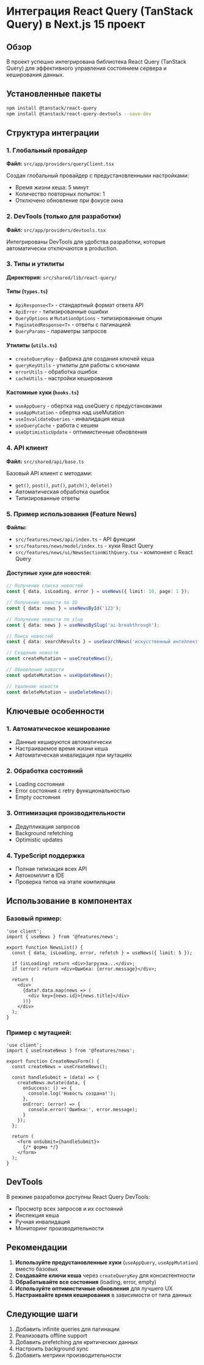 # Интеграция React Query (TanStack Query) в Next.js 15 проект

## Обзор

В проект успешно интегрирована библиотека React Query (TanStack Query) для эффективного управления состоянием сервера и кеширования данных.

## Установленные пакеты

```bash
npm install @tanstack/react-query
npm install @tanstack/react-query-devtools --save-dev
```

## Структура интеграции

### 1. Глобальный провайдер

**Файл:** `src/app/providers/queryClient.tsx`

Создан глобальный провайдер с предустановленными настройками:
- Время жизни кеша: 5 минут
- Количество повторных попыток: 1
- Отключено обновление при фокусе окна

### 2. DevTools (только для разработки)

**Файл:** `src/app/providers/devtools.tsx`

Интегрированы DevTools для удобства разработки, которые автоматически отключаются в production.

### 3. Типы и утилиты

**Директория:** `src/shared/lib/react-query/`

#### Типы (`types.ts`)
- `ApiResponse<T>` - стандартный формат ответа API
- `ApiError` - типизированные ошибки
- `QueryOptions` и `MutationOptions` - типизированные опции
- `PaginatedResponse<T>` - ответы с пагинацией
- `QueryParams` - параметры запросов

#### Утилиты (`utils.ts`)
- `createQueryKey` - фабрика для создания ключей кеша
- `queryKeyUtils` - утилиты для работы с ключами
- `errorUtils` - обработка ошибок
- `cacheUtils` - настройки кеширования

#### Кастомные хуки (`hooks.ts`)
- `useAppQuery` - обертка над useQuery с предустановками
- `useAppMutation` - обертка над useMutation
- `useInvalidateQueries` - инвалидация кеша
- `useQueryCache` - работа с кешем
- `useOptimisticUpdate` - оптимистичные обновления

### 4. API клиент

**Файл:** `src/shared/api/base.ts`

Базовый API клиент с методами:
- `get()`, `post()`, `put()`, `patch()`, `delete()`
- Автоматическая обработка ошибок
- Типизированные ответы

### 5. Пример использования (Feature News)

**Файлы:**
- `src/features/news/api/index.ts` - API функции
- `src/features/news/model/index.ts` - хуки React Query
- `src/features/news/ui/NewsSectionWithQuery.tsx` - компонент с React Query

#### Доступные хуки для новостей:
```typescript
// Получение списка новостей
const { data, isLoading, error } = useNews({ limit: 10, page: 1 });

// Получение новости по ID
const { data: news } = useNewsById('123');

// Получение новости по slug
const { data: news } = useNewsBySlug('ai-breakthrough');

// Поиск новостей
const { data: searchResults } = useSearchNews('искусственный интеллект');

// Создание новости
const createMutation = useCreateNews();

// Обновление новости
const updateMutation = useUpdateNews();

// Удаление новости
const deleteMutation = useDeleteNews();
```

## Ключевые особенности

### 1. Автоматическое кеширование
- Данные кешируются автоматически
- Настраиваемое время жизни кеша
- Автоматическая инвалидация при мутациях

### 2. Обработка состояний
- Loading состояния
- Error состояния с retry функциональностью
- Empty состояния

### 3. Оптимизация производительности
- Дедупликация запросов
- Background refetching
- Optimistic updates

### 4. TypeScript поддержка
- Полная типизация всех API
- Автокомплит в IDE
- Проверка типов на этапе компиляции

## Использование в компонентах

### Базовый пример:
```tsx
'use client';
import { useNews } from '@features/news';

export function NewsList() {
  const { data, isLoading, error, refetch } = useNews({ limit: 5 });

  if (isLoading) return <div>Загрузка...</div>;
  if (error) return <div>Ошибка: {error.message}</div>;

  return (
    <div>
      {data?.data.map(news => (
        <div key={news.id}>{news.title}</div>
      ))}
    </div>
  );
}
```

### Пример с мутацией:
```tsx
'use client';
import { useCreateNews } from '@features/news';

export function CreateNewsForm() {
  const createNews = useCreateNews();

  const handleSubmit = (data) => {
    createNews.mutate(data, {
      onSuccess: () => {
        console.log('Новость создана!');
      },
      onError: (error) => {
        console.error('Ошибка:', error.message);
      }
    });
  };

  return (
    <form onSubmit={handleSubmit}>
      {/* форма */}
    </form>
  );
}
```

## DevTools

В режиме разработки доступны React Query DevTools:
- Просмотр всех запросов и их состояний
- Инспекция кеша
- Ручная инвалидация
- Мониторинг производительности

## Рекомендации

1. **Используйте предустановленные хуки** (`useAppQuery`, `useAppMutation`) вместо базовых
2. **Создавайте ключи кеша** через `createQueryKey` для консистентности
3. **Обрабатывайте все состояния** (loading, error, empty)
4. **Используйте оптимистичные обновления** для лучшего UX
5. **Настраивайте время кеширования** в зависимости от типа данных

## Следующие шаги

1. Добавить infinite queries для пагинации
2. Реализовать offline support
3. Добавить prefetching для критических данных
4. Настроить background sync
5. Добавить метрики производительности